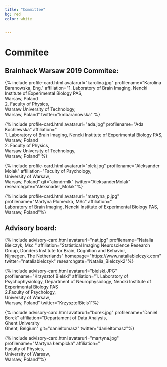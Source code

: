 ```yaml
---
title: "Committee"
bg: red
color: white


---
```


# Commitee


## Brainhack Warsaw 2019 Commitee:

<div id="profile-container">
{% include profile-card.html avatarurl="karolina.jpg" profilename="Karolina Baranowska, Eng." affiliation="1. Laboratory of Brain Imaging, Nencki Institute of Experimental Biology PAS, <br> Warsaw, Poland <br> 2. Faculty of Physics,<br> Warsaw University of Technology,<br> Warsaw, Poland" twitter="kmbaranowska" %}

{% include profile-card.html avatarurl="ada.jpg" profilename="Ada Kochlewska" affiliation="<br>1. Laboratory of Brain Imaging, Nencki Institute of Experimental Biology PAS, <br> Warsaw, Poland <br> 2. Faculty of Physics,<br> Warsaw University of Technology, <br> Warsaw, Poland" %}

{% include profile-card.html avatarurl="olek.jpg" profilename="Aleksander Molak" affiliation="Faculty of Psychology, <br> University of Warsaw,<br> Warsaw, Poland" git="alxndrmlk" twitter="AleksanderMolak" researchgate="Aleksnader_Molak"%}

{% include profile-card.html avatarurl="martyna_p.jpg" profilename="Martyna Płomecka, MSc" affiliation="<br>Laboratory of Brain Imaging, Nencki Institute of Experimental Biology PAS, <br> Warsaw, Poland"%}


</div>


## Advisory board:

<div id="profile-container">
{% include advisory-card.html avatarurl="nat.jpg" profilename="Natalia Bielczyk, Msc " affiliation="Statistical Imaging Neuroscience Research Group, Donders Institute for Brain, Cognition and Behavior, <br>Nijmegen, The Netherlands" homepage="https://www.nataliabielczyk.com" twitter="nataliabielczyk" researchgate="Natalia_Bielczyk2"%}

{% include advisory-card.html avatarurl="bielski.JPG" profilename="Krzysztof Bielski" affiliation="1. Laboratory of Psychophysiology, Department of Neurophysiology, Nencki Institute of Experimental Biology PAS <br> 2.Faculty of Psychology,<br> University of Warsaw,<br> Warsaw, Poland"  twitter="KrzysztofBiels1"%}

{% include advisory-card.html avatarurl="borek.jpg" profilename="Daniel Borek" affiliation="Departament of Data Analysis,<br> Ghent University <br>Ghent, Belgium" git="danieltomasz" twitter="danieltomasz"%}

{% include advisory-card.html avatarurl="martyna.jpg" profilename="Martyna Łempicka" affiliation="<br> Faculty of Physics,<br> University of Warsaw, <br>Warsaw, Poland"%}


</div>
